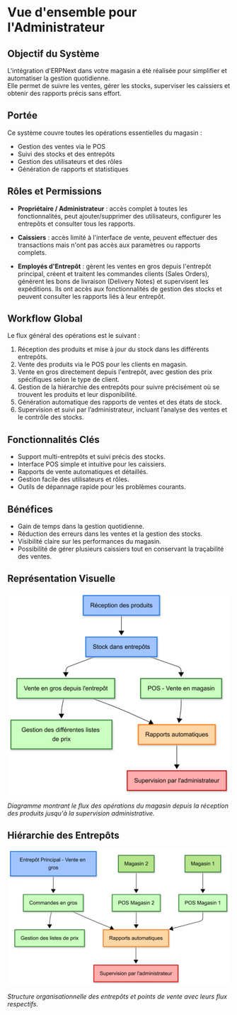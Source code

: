 # Vue d'ensemble pour l'Administrateur

## Objectif du Système
L'intégration d'ERPNext dans votre magasin a été réalisée pour simplifier et automatiser la gestion quotidienne.  
Elle permet de suivre les ventes, gérer les stocks, superviser les caissiers et obtenir des rapports précis sans effort.

## Portée
Ce système couvre toutes les opérations essentielles du magasin :  
- Gestion des ventes via le POS  
- Suivi des stocks et des entrepôts  
- Gestion des utilisateurs et des rôles  
- Génération de rapports et statistiques  

## Rôles et Permissions

- **Propriétaire / Administrateur** : accès complet à toutes les fonctionnalités, peut ajouter/supprimer des utilisateurs, configurer les entrepôts et consulter tous les rapports.  

- **Caissiers** : accès limité à l'interface de vente, peuvent effectuer des transactions mais n'ont pas accès aux paramètres ou rapports complets.

- **Employés d'Entrepôt** : gèrent les ventes en gros depuis l'entrepôt principal, créent et traitent les commandes clients (Sales Orders), génèrent les bons de livraison (Delivery Notes) et supervisent les expéditions. Ils ont accès aux fonctionnalités de gestion des stocks et peuvent consulter les rapports liés à leur entrepôt.
## Workflow Global
Le flux général des opérations est le suivant :  
1. Réception des produits et mise à jour du stock dans les différents entrepôts.  
2. Vente des produits via le POS pour les clients en magasin.  
3. Vente en gros directement depuis l'entrepôt, avec gestion des prix spécifiques selon le type de client.  
4. Gestion de la hiérarchie des entrepôts pour suivre précisément où se trouvent les produits et leur disponibilité.  
5. Génération automatique des rapports de ventes et des états de stock.  
6. Supervision et suivi par l’administrateur, incluant l’analyse des ventes et le contrôle des stocks.


## Fonctionnalités Clés
- Support multi-entrepôts et suivi précis des stocks.  
- Interface POS simple et intuitive pour les caissiers.  
- Rapports de vente automatiques et détaillés.  
- Gestion facile des utilisateurs et rôles.  
- Outils de dépannage rapide pour les problèmes courants.

## Bénéfices
- Gain de temps dans la gestion quotidienne.  
- Réduction des erreurs dans les ventes et la gestion des stocks.  
- Visibilité claire sur les performances du magasin.  
- Possibilité de gérer plusieurs caissiers tout en conservant la traçabilité des ventes.

## Représentation Visuelle 
![Workflow du magasin ERPNext](../images/workflow.png)

*Diagramme montrant le flux des opérations du magasin depuis la réception des produits jusqu'à la supervision administrative.*
## Hiérarchie des Entrepôts
![Hiérarchie des entrepôts](../images/warehouses.png)

*Structure organisationnelle des entrepôts et points de vente avec leurs flux respectifs.*